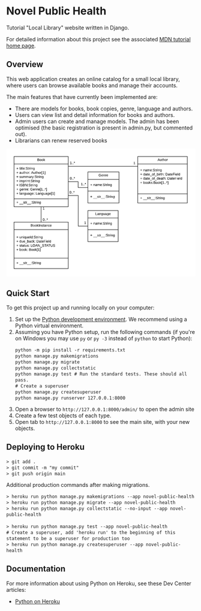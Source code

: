 # Novel Public Health
Tutorial "Local Library" website written in Django.

For detailed information about this project see the associated [MDN tutorial home page](https://developer.mozilla.org/en-US/docs/Learn/Server-side/Django/Tutorial_local_library_website).

## Overview

This web application creates an online catalog for a small local library, where users can browse available books and manage their accounts.

The main features that have currently been implemented are:

* There are models for books, book copies, genre, language and authors.
* Users can view list and detail information for books and authors.
* Admin users can create and manage models. The admin has been optimised (the basic registration is present in admin.py, but commented out).
* Librarians can renew reserved books

![Local Library Model](https://raw.githubusercontent.com/mdn/django-locallibrary-tutorial/master/catalog/static/images/local_library_model_uml.png)


## Quick Start

To get this project up and running locally on your computer:
1. Set up the [Python development environment](https://developer.mozilla.org/en-US/docs/Learn/Server-side/Django/development_environment).
   We recommend using a Python virtual environment.
1. Assuming you have Python setup, run the following commands (if you're on Windows you may use `py` or `py -3` instead of `python` to start Python):
   ```
   python -m pip install -r requirements.txt
   python manage.py makemigrations
   python manage.py migrate
   python manage.py collectstatic
   python manage.py test # Run the standard tests. These should all pass.
   # Create a superuser
   python manage.py createsuperuser
   python manage.py runserver 127.0.0.1:8000
   ```
1. Open a browser to `http://127.0.0.1:8000/admin/` to open the admin site
1. Create a few test objects of each type.
1. Open tab to `http://127.0.0.1:8000` to see the main site, with your new objects.

## Deploying to Heroku
```
> git add .
> git commit -m "my commit"
> git push origin main
```

Additional production commands after making migrations.
```
> heroku run python manage.py makemigrations --app novel-public-health
> heroku run python manage.py migrate --app novel-public-health
> heroku run python manage.py collectstatic --no-input --app novel-public-health

> heroku run python manage.py test --app novel-public-health
# Create a superuser, add 'heroku run' to the beginning of this statement to be a superuser for production too
> heroku run python manage.py createsuperuser --app novel-public-health
```

## Documentation

For more information about using Python on Heroku, see these Dev Center articles:

- [Python on Heroku](https://devcenter.heroku.com/categories/python)
